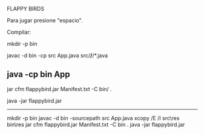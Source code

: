 FLAPPY BIRDS

Para jugar presione "espacio".

Compilar:

mkdir -p bin

javac -d bin -cp src App.java src/**/**/*.java

java -cp bin App
--------------------------

jar cfm flappybird.jar Manifest.txt -C bin/ .

java -jar flappybird.jar

---------------------------
mkdir -p bin
javac -d bin -sourcepath src App.java
xcopy /E /I src\res bin\res
jar cfm flappybird.jar Manifest.txt -C bin .
java -jar flappybird.jar
